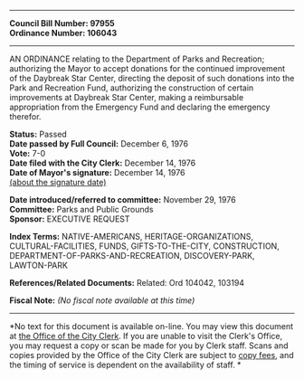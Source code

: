 * * * * *  
  
**Council Bill Number: [](#h0)[](#h2)97955**   
**Ordinance Number: 106043**  
  
* * * * *  
  
AN ORDINANCE relating to the Department of Parks and Recreation; authorizing the Mayor to accept donations for the continued improvement of the Daybreak Star Center, directing the deposit of such donations into the Park and Recreation Fund, authorizing the construction of certain improvements at Daybreak Star Center, making a reimbursable appropriation from the Emergency Fund and declaring the emergency therefor.  
  
**Status:** Passed   
**Date passed by Full Council:** December 6, 1976   
**Vote:** 7-0   
**Date filed with the City Clerk:** December 14, 1976   
**Date of Mayor's signature:** December 14, 1976   
[(about the signature date)](/~public/approvaldate.htm)   
  
  
**Date introduced/referred to committee:** November 29, 1976   
**Committee:** Parks and Public Grounds   
**Sponsor:** EXECUTIVE REQUEST   
  
**Index Terms:** NATIVE-AMERICANS, HERITAGE-ORGANIZATIONS, CULTURAL-FACILITIES, FUNDS, GIFTS-TO-THE-CITY, CONSTRUCTION, DEPARTMENT-OF-PARKS-AND-RECREATION, DISCOVERY-PARK, LAWTON-PARK  
  
**References/Related Documents:** Related: Ord 104042, 103194  
  
**Fiscal Note:** *(No fiscal note available at this time)*  
  
* * * * *  
  
*No text for this document is available on-line. You may view this document at [the Office of the City Clerk](http://www.seattle.gov/leg/clerk/contactUs.htm). If you are unable to visit the Clerk's Office, you may request a copy or scan be made for you by Clerk staff. Scans and copies provided by the Office of the City Clerk are subject to [copy fees](http://clerk.seattle.gov/~public/clerkfees.htm), and the timing of service is dependent on the availability of staff. *  
  
  
